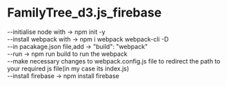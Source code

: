 # FamilyTree_d3.js_firebase

--initialise node with -> npm init -y <br>
--install webpack with -> npm i webpack webpack-cli -D <br>
--in pacakage.json file,add -> "build": "webpack" <br>
--run -> npm run build to run the webpack <br>
--make necessary changes to webpack.config.js file to redirect the path to your required js file(in my case its index.js) <br>
--install firebase -> npm install firebase <br>
